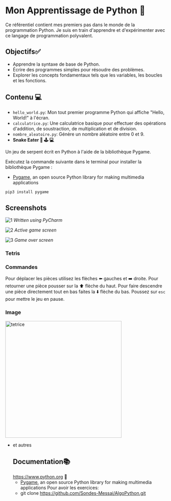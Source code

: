 # Mon Apprentissage de Python 🐍

Ce référentiel contient mes premiers pas dans le monde de la programmation Python. Je suis en train d'apprendre et d'expérimenter avec ce langage de programmation polyvalent.

## Objectifs✅

- Apprendre la syntaxe de base de Python.
- Écrire des programmes simples pour résoudre des problèmes.
- Explorer les concepts fondamentaux tels que les variables, les boucles et les fonctions.

## Contenu 💻

- `hello_world.py`: Mon tout premier programme Python qui affiche "Hello, World!" à l'écran.
- `calculatrice.py`: Une calculatrice basique pour effectuer des opérations d'addition, de soustraction, de multiplication et de division.
- `nombre_aleatoire.py`: Génère un nombre aléatoire entre 0 et 9.
- **Snake Eater 🐍 🕹️ 💻**

Un jeu de serpent écrit en Python à l'aide de la bibliothèque Pygame.



Exécutez la commande suivante dans le terminal pour installer la bibliothèque Pygame :
* [Pygame](https://www.pygame.org/wiki/GettingStarted), an open source Python library for making multimedia applications

```bash
pip3 install pygame
```
## Screenshots

![1](https://user-images.githubusercontent.com/32998741/33873439-27f635b2-df45-11e7-8fc1-f7812f17447a.png)
*Written using PyCharm*

![2](https://user-images.githubusercontent.com/32998741/33873437-2780ed2a-df45-11e7-9776-b1f151fa4e02.png)
*Active game screen*

![3](https://user-images.githubusercontent.com/32998741/33873440-28647360-df45-11e7-8291-b82d5646352f.png)
*Game over screen*
### Tetris

### Commandes
Pour déplacer les pièces utilisez les flèches :arrow_left: gauches et :arrow_right: droite.  Pour retourner une pièce pousser sur la :arrow_up: flèche du haut.  Pour faire descendre une pièce directement tout en bas faites la :arrow_down: flèche du bas.  Poussez sur `esc` pour mettre le jeu en pause.


### Image


<img width="364" alt="tetrice " src="https://github.com/Sondes-Messai/AlgoPython/assets/95591621/d1c23034-c0c4-45f3-b1d5-2a12871510c9">

- et autres
  ## Documentation📚
  https://www.python.org 🐍
  * [Pygame](https://www.pygame.org/wiki/GettingStarted), an open source Python library for making multimedia applications
    Pour avoir les exercices:
  * git clone https://github.com/Sondes-Messai/AlgoPython.git
    





